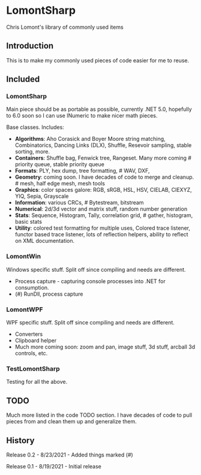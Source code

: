 # LomontSharp

Chris Lomont's library of commonly used items

## Introduction

This is to make my commonly used pieces of code easier for me to reuse.

## Included



### LomontSharp

Main piece should be as portable as possible, currently .NET 5.0, hopefully to 6.0 soon so I can use INumeric to make nicer math pieces.

Base classes. Includes:

- **Algorithms**: Aho Corasick and Boyer Moore string matching, Combinatorics, Dancing Links (DLX), Shuffle, Resevoir sampling, stable sorting, more.
- **Containers**: Shuffle bag, Fenwick tree, Rangeset. Many more coming # priority queue, stable priority queue
- **Formats**: PLY, hex dump, tree formatting, # WAV, DXF, 
- **Geometry**: coming soon. I have decades of code to merge and cleanup. # mesh, half edge mesh, mesh tools
- **Graphics**: color spaces galore: RGB, sRGB, HSL, HSV, CIELAB, CIEXYZ, YIQ, Sepia, Grayscale
- **Information**: various CRCs, # Bytestream, bitstream
- **Numerical**: 2d/3d vector and matrix stuff, random number generation
- **Stats**: Sequence, Histogram, Tally, correlation grid, # gather, histogram, basic stats
- **Utility**: colored test formatting for multiple uses, Colored trace listener, functor based trace listener, lots of reflection helpers, ability to reflect on XML documentation.

### LomontWin

Windows specific stuff. Split off since compiling and needs are different.

* Process capture - capturing console processes into .NET for consumption.
* (#) RunDll, process capture

### LomontWPF

WPF specific stuff. Split off since compiling and needs are different.

* Converters
* Clipboard helper
* Much more coming soon: zoom and pan, image stuff, 3d stuff, arcball 3d controls, etc.

### TestLomontSharp

Testing for all the above.



## TODO

Much more listed in the code TODO section. I have decades of code to pull pieces from and clean them up and generalize them.



## History

Release 0.2 - 8/23/2021 - Added things marked (#)

Release 0.1 - 8/19/2021 - Initial release